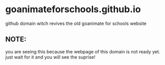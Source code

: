 # goanimateforschools.github.io
github domain witch revives the old goanimate for schools website
## NOTE:
you are seeing this because the webpage of this domain is not ready yet. just wait for it and you will see the suprise!
